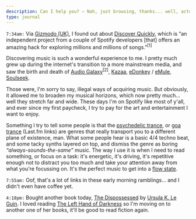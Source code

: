 ```yaml
---
description: Can I help you? — Nah, just browsing, thanks... well, actually, maybe you can help.
type: journal
---
```


`7:34am:` Via [Gizmodo (UK)](http://www.gizmodo.co.uk/2019/03/this-clever-hack-will-change-the-way-you-find-music-on-spotify/), I found out about [Discover Quickly](https://discoverquickly.com), which is “an independent project from a couple of Spotify developers [that] offers an amazing hack for exploring millions and millions of songs.”<sup data-note="This is from the article. Not trying to write better copy than an actual journalist at seven in the morning, guys...">[1]</sup>

Discovering music is such a wonderful experience to me. I pretty much grew up during the internet's transition to a more mainstream media, and saw the birth and death of [Audio Galaxy](https://en.wikipedia.org/wiki/Audiogalaxy)<sup data-note="It's on this one that I discovered (the same day!) artists like Converge, Hatebreed, and Dillinger Escape Plan, when I was already listening to metal and wanted something even more pissed off!">[2]</sup>, [Kazaa](https://en.wikipedia.org/wiki/Kazaa), [eDonkey](https://en.wikipedia.org/wiki/EDonkey2000) / [eMule](https://en.wikipedia.org/wiki/EMule), [Soulseek](https://en.wikipedia.org/wiki/Soulseek).

Those were, I'm sorry to say, illegal ways of acquiring music. But obviously, it allowed me to broaden my musical horizons, which now pretty much... well they stretch far and wide. These days I'm on Spotify like most of y'all, and ever since my first paycheck, I try to pay for the art and entertainment I want to enjoy.

Something I try to tell some people is that the [psychedelic trance](https://www.last.fm/tag/psytrance), or [goa trance](https://www.last.fm/tag/goa) (Last.fm links) are genres that really transport you to a different plane of existence, man. What some people hear is a basic 4/4 techno beat, and some tacky synths layered on top, and dismiss the genre as boring _“always-sounds-the-same”_ music. The way I use it is when I need to read something, or focus on a task: it's energetic, it's driving, it's repetitive enough not to distract you too much and take your attention away from what you're focussing on. It's the perfect music to get into a [flow state](https://en.wikipedia.org/wiki/Flow_(psychology)).

`7:55am:` Oof, that's a lot of links in these early morning ramblings... and I didn't even have coffee yet.

`4:18pm:` Bought another book today, [The Dispossessed](https://www.goodreads.com/book/show/13651.The_Dispossessed) by [Ursula K. Le Guin](https://www.goodreads.com/author/show/874602.Ursula_K_Le_Guin). I loved reading [The Left Hand of Darkness](https://www.goodreads.com/book/show/18423.The_Left_Hand_of_Darkness) so I'm moving on to another one of her books, it'll be good to read fiction again.
